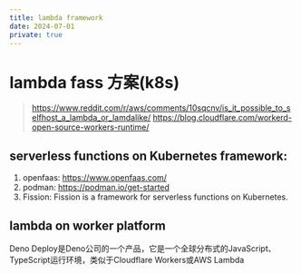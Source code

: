 ```yaml
---
title: lambda framework
date: 2024-07-01
private: true
---
```

# lambda fass 方案(k8s)
> https://www.reddit.com/r/aws/comments/10sqcnv/is_it_possible_to_selfhost_a_lambda_or_lamdalike/
> https://blog.cloudflare.com/workerd-open-source-workers-runtime/

## serverless functions on Kubernetes framework:
1. openfaas: https://www.openfaas.com/
2. podman: https://podman.io/get-started
2. Fission:
Fission is a framework for serverless functions on Kubernetes.

## lambda on worker platform
Deno Deploy是Deno公司的一个产品，它是一个全球分布式的JavaScript、TypeScript运行环境，类似于Cloudflare Workers或AWS Lambda